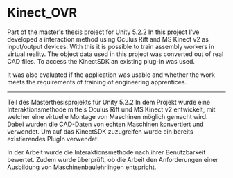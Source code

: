 # Kinect_OVR
Part of the master's thesis project for Unity 5.2.2
In this project I've developed a interaction method using Oculus Rift and MS Kinect v2 as input/output devices.
With this it is possible to train assembly workers in virtual reality.
The object data used in this project was converted out of real CAD files.
To access the KinectSDK an existing plug-in was used.

It was also evaluated if the application was usable and whether the work meets the requirements of training of engineering apprentices.

_____________________________________________________________________________________________

Teil des Masterthesisprojekts für Unity 5.2.2
In dem Projekt wurde eine Interaktionsmethode mittels Oculus Rift und MS Kinect v2 entwickelt,
mit welcher eine virtuelle Montage von Maschinen möglich gemacht wird.
Dabei wurden die CAD-Daten von echten Maschinen konvertiert und verwendet.
Um auf das KinectSDK zuzugreifen wurde ein bereits existierendes PlugIn verwendet.

In der Arbeit wurde die Interaktionsmethode nach ihrer Benutzbarkeit bewertet.
Zudem wurde überprüft, ob die Arbeit den Anforderungen einer Ausbildung von Maschinenbaulehrlingen entspricht.




